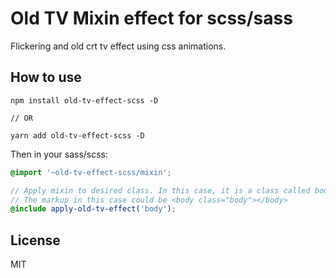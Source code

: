# Old TV Mixin effect for scss/sass

Flickering and old crt tv effect using css animations. 

## How to use

```
npm install old-tv-effect-scss -D

// OR

yarn add old-tv-effect-scss -D
```

Then in your sass/scss:

```scss
@import '~old-tv-effect-scss/mixin';

// Apply mixin to desired class. In this case, it is a class called body.
// The markup in this case could be <body class="body"></body>
@include apply-old-tv-effect('body');
```

## License

MIT
